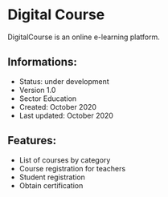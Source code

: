 # Digital Course
DigitalCourse is an online e-learning platform.

## Informations:
- Status: under development
- Version 1.0
- Sector Education
- Created: October 2020
- Last updated: October 2020
 
## Features:
- List of courses by category
- Course registration for teachers
- Student registration
- Obtain certification

